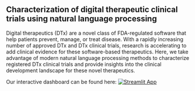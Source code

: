 ## Characterization of digital therapeutic clinical trials using natural language processing

Digital therapeutics (DTx) are a novel class of FDA-regulated software that help patients prevent, manage, or treat disease. With a rapidly increasing number of approved DTx and DTx clinical trials, research is accelerating to add clinical evidence for these software-based therapeutics. Here, we take advantage of modern natural language processing methods to characterize registered DTx clinical trials and provide insights into the clinical development landscape for these novel therapeutics. 

Our interactive dashboard can be found here:
[![Streamlit App](https://static.streamlit.io/badges/streamlit_badge_black_white.svg)](https://bmiao10-clinicaltrials-clinicaltrialsstreamlit-xive42.streamlitapp.com/)

